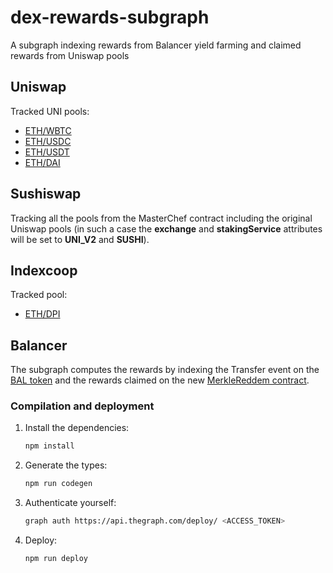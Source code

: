 # dex-rewards-subgraph
A subgraph indexing rewards from Balancer yield farming and claimed rewards from Uniswap pools

## Uniswap
  Tracked UNI pools:

* [ETH/WBTC](https://etherscan.io/address/0xca35e32e7926b96a9988f61d510e038108d8068e)
* [ETH/USDC](https://etherscan.io/address/0x7fba4b8dc5e7616e59622806932dbea72537a56b)
* [ETH/USDT](https://etherscan.io/address/0x6c3e4cb2e96b01f4b866965a91ed4437839a121a)
* [ETH/DAI](https://etherscan.io/address/0xa1484c3aa22a66c62b77e0ae78e15258bd0cb711)

## Sushiswap
Tracking all the pools from the MasterChef contract including the original Uniswap pools 
(in such a case the **exchange** and **stakingService** attributes will be set to **UNI_V2** and **SUSHI**).

## Indexcoop
  Tracked pool:

* [ETH/DPI](https://etherscan.io/address/0x4d5ef58aac27d99935e5b6b4a6778ff292059991)

## Balancer

The subgraph computes the rewards by indexing the Transfer event on the
[BAL token](https://etherscan.io/address/0xba100000625a3754423978a60c9317c58a424e3d) and the rewards claimed
on the new [MerkleReddem contract](https://etherscan.io/address/0x6d19b2bF3A36A61530909Ae65445a906D98A2Fa8).

### Compilation and deployment

1. Install the dependencies:
    ```bash
    npm install
    ```
2. Generate the types:
    ```bash
    npm run codegen
    ```
3. Authenticate yourself:
    ```bash
    graph auth https://api.thegraph.com/deploy/ <ACCESS_TOKEN>
    ```
3. Deploy:
    ```bash
    npm run deploy
    ```